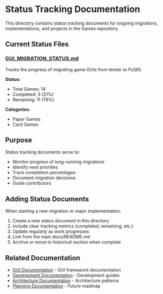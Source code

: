 # Status Tracking Documentation

This directory contains status tracking documents for ongoing migrations, implementations, and projects in the Games
repository.

## Current Status Files

### [GUI_MIGRATION_STATUS.md](GUI_MIGRATION_STATUS.md)

Tracks the progress of migrating game GUIs from tkinter to PyQt5.

**Status:**

- Total Games: 14
- Completed: 3 (21%)
- Remaining: 11 (79%)

**Categories:**

- Paper Games
- Card Games

## Purpose

Status tracking documents serve to:

- Monitor progress of long-running migrations
- Identify next priorities
- Track completion percentages
- Document migration decisions
- Guide contributors

## Adding Status Documents

When starting a new migration or major implementation:

1. Create a new status document in this directory
1. Include clear tracking metrics (completed, remaining, etc.)
1. Update regularly as work progresses
1. Link from the main docs/README.md
1. Archive or move to historical section when complete

## Related Documentation

- [GUI Documentation](../gui/) - GUI framework documentation
- [Development Documentation](../development/) - Development guides
- [Architecture Documentation](../architecture/) - Architecture patterns
- [Planning Documentation](../planning/) - Future roadmap
